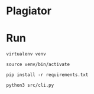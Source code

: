 # Plagiator


# Run

```shell
virtualenv venv
```
```shell
source venv/bin/activate
```

```shell
pip install -r requirements.txt
```

```shell
python3 src/cli.py
```

